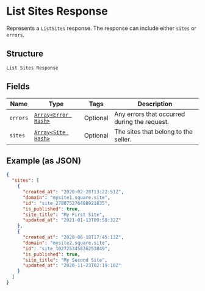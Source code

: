 
# List Sites Response

Represents a `ListSites` response. The response can include either `sites` or `errors`.

## Structure

`List Sites Response`

## Fields

| Name | Type | Tags | Description |
|  --- | --- | --- | --- |
| `errors` | [`Array<Error Hash>`](/doc/models/error.md) | Optional | Any errors that occurred during the request. |
| `sites` | [`Array<Site Hash>`](/doc/models/site.md) | Optional | The sites that belong to the seller. |

## Example (as JSON)

```json
{
  "sites": [
    {
      "created_at": "2020-02-28T13:22:51Z",
      "domain": "mysite1.square.site",
      "id": "site_278075276488921835",
      "is_published": true,
      "site_title": "My First Site",
      "updated_at": "2021-01-13T09:58:32Z"
    },
    {
      "created_at": "2020-06-18T17:45:13Z",
      "domain": "mysite2.square.site",
      "id": "site_102725345836253849",
      "is_published": true,
      "site_title": "My Second Site",
      "updated_at": "2020-11-23T02:19:10Z"
    }
  ]
}
```

